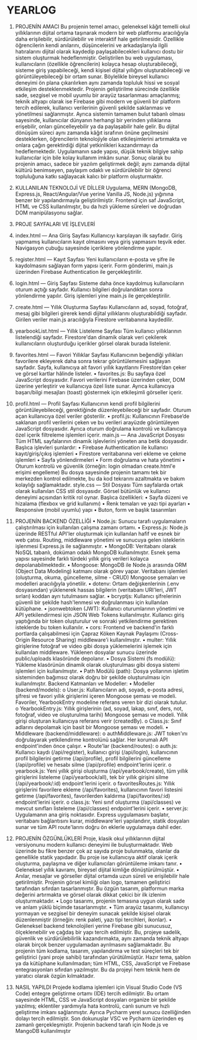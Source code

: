 # YEARLOG
1.	PROJENİN AMACI
Bu projenin temel amacı, geleneksel kâğıt temelli okul yıllıklarının dijital ortama taşınarak modern bir web platformu aracılığıyla daha erişilebilir, sürdürülebilir ve interaktif hale getirilmesidir. Özellikle öğrencilerin kendi anılarını, düşüncelerini ve arkadaşlarıyla ilgili hatıralarını dijital olarak kaydedip paylaşabilecekleri kullanıcı dostu bir sistem oluşturmak hedeflenmiştir.
Geliştirilen bu web uygulaması, kullanıcıların (özellikle öğrencilerin) kolayca hesap oluşturabileceği, sisteme giriş yapabileceği, kendi kişisel dijital yıllığını oluşturabileceği ve görüntüleyebileceği bir ortam sunar. Böylelikle bireysel kullanıcı deneyimi ön plana çıkarılırken aynı zamanda topluluk hissi ve sosyal etkileşim desteklenmektedir.
Projenin geliştirilme sürecinde özellikle sade, sezgisel ve mobil uyumlu bir arayüz tasarlanması amaçlanmış; teknik altyapı olarak ise Firebase gibi modern ve güvenli bir platform tercih edilerek, kullanıcı verilerinin güvenli şekilde saklanması ve yönetilmesi sağlanmıştır. Ayrıca sistemin tamamen bulut tabanlı olması sayesinde, kullanıcılar dünyanın herhangi bir yerinden yıllıklarına erişebilir, onları güncelleyebilir ya da paylaşabilir hale gelir.
Bu dijital dönüşüm süreci aynı zamanda kâğıt israfının önüne geçilmesini desteklerken, öğrencilerin teknolojiyle olan etkileşimlerini artırmakta ve onlara çağın gerektirdiği dijital yetkinlikleri kazandırmayı da hedeflemektedir. Uygulamanın sade yapısı, düşük teknik bilgiye sahip kullanıcılar için bile kolay kullanım imkânı sunar.
Sonuç olarak bu projenin amacı, sadece bir yazılım geliştirmek değil; aynı zamanda dijital kültürü benimseyen, paylaşım odaklı ve sürdürülebilir bir öğrenci topluluğuna katkı sağlayacak kalıcı bir platform oluşturmaktır.
2.	KULLANILAN TEKNOLOJİ VE DİLLER 
Uygulama, MERN (MongoDB, Express.js, React/Angular/Vue yerine Vanilla JS, Node.js) yığınına benzer bir yapılandırmayla geliştirilmiştir. Frontend için saf JavaScript, HTML ve CSS kullanılmıştır, bu da hızlı yükleme süreleri ve doğrudan DOM manipülasyonu sağlar.                                                                                                                
3. PROJE SAYFALARI VE İŞLEVLERİ
1. index.html — Ana Giriş Sayfası
Kullanıcıyı karşılayan ilk sayfadır. Giriş yapmamış kullanıcıların kayıt olmasını veya giriş yapmasını teşvik eder. Navigasyon çubuğu sayesinde içeriklere yönlendirme yapılır.
 2. register.html — Kayıt Sayfası
Yeni kullanıcıların e-posta ve şifre ile kaydolmasını sağlayan form yapısı içerir. Form gönderimi, main.js üzerinden Firebase Authentication ile gerçekleştirilir.
 3. login.html — Giriş Sayfası
Sisteme daha önce kaydolmuş kullanıcıların oturum açtığı sayfadır. Kullanıcı bilgileri doğrulandıktan sonra yönlendirme yapılır. Giriş işlemleri yine main.js ile gerçekleştirilir.
 4. create.html — Yıllık Oluşturma Sayfası
Kullanıcıların ad, soyad, fotoğraf, mesaj gibi bilgileri girerek kendi dijital yıllıklarını oluşturabildiği sayfadır. Girilen veriler main.js aracılığıyla Firestore veritabanına kaydedilir.
 5. yearbookList.html — Yıllık Listeleme Sayfası
Tüm kullanıcı yıllıklarının listelendiği sayfadır. Firestore'dan dinamik olarak veri çekilerek kullanıcıların oluşturduğu içerikler görsel olarak burada listelenir.


 
6. favorites.html — Favori Yıllıklar Sayfası
Kullanıcının beğendiği yıllıkları favorilere ekleyerek daha sonra tekrar görüntülemesini sağlayan sayfadır. Sayfa, kullanıcıya ait favori yıllık kayıtlarını Firestore’dan çeker ve görsel kartlar hâlinde listeler.
•	favorites.js: Bu sayfaya özel JavaScript dosyasıdır. Favori verilerini Firebase üzerinden çeker, DOM üzerine yerleştirir ve kullanıcıya özel liste sunar. Ayrıca kullanıcıya başarı/bilgi mesajları (toast) göstermek için etkileşimli görseller içerir.
 7. profil.html — Profil Sayfası
Kullanıcının kendi profil bilgilerini görüntüleyebileceği, gerektiğinde düzenleyebileceği bir sayfadır. Oturum açan kullanıcıya özel veriler gösterilir.
•	profil.js: Kullanıcının Firebase’de saklanan profil verilerini çeken ve bu verileri arayüzde görüntüleyen JavaScript dosyasıdır. Ayrıca oturum doğrulama kontrolü ve kullanıcıya özel içerik filtreleme işlemleri içerir.
main.js — Ana JavaScript Dosyası
Tüm HTML sayfalarının dinamik işlevlerini yöneten ana betik dosyasıdır. Başlıca işlevleri şunlardır:
•	Firebase Authentication ile kullanıcı kayıt/giriş/çıkış işlemleri
•	Firestore veritabanına veri ekleme ve çekme işlemleri
•	Sayfa yönlendirmeleri
•	Form doğrulama ve hata yönetimi
•	Oturum kontrolü ve güvenlik (örneğin: login olmadan create.html'e erişimi engelleme)
Bu dosya sayesinde projenin tamamı tek bir merkezden kontrol edilmekte, bu da kod tekrarını azaltmakta ve bakım kolaylığı sağlamaktadır.
 style.css — Stil Dosyası
Tüm sayfalarda ortak olarak kullanılan CSS stil dosyasıdır. Görsel bütünlük ve kullanıcı deneyimi açısından kritik rol oynar. Başlıca özellikleri:
•	Sayfa düzeni ve hizalama (flexbox ve grid kullanımı)
•	Renk temaları ve yazı tipi ayarları
•	Responsive (mobil uyumlu) yapı
•	Buton, form ve başlık tasarımları




4. PROJENİN BACKEND ÖZELLİĞİ
•	Node.js: Sunucu tarafı uygulamaların çalıştırılması için kullanılan çalışma zamanı ortamı.
•	Express.js: Node.js üzerinde RESTful API'ler oluşturmak için kullanılan hafif ve esnek bir web çatısı. Routing, middleware yönetimi ve sunucuya gelen isteklerin işlenmesi Express.js ile sağlanmıştır.
•	MongoDB: Veritabanı olarak NoSQL tabanlı, doküman odaklı MongoDB kullanılmıştır. Esnek şema yapısı sayesinde farklı türdeki yıllık giriş verileri kolayca depolanabilmektedir.
•	Mongoose: MongoDB ile Node.js arasında ORM (Object Data Modeling) katmanı olarak görev yapar. Veritabanı işlemleri (oluşturma, okuma, güncelleme, silme - CRUD) Mongoose şemaları ve modelleri aracılığıyla yönetilir.
•	dotenv: Ortam değişkenlerinin (.env dosyasından) yüklenerek hassas bilgilerin (veritabanı URI'leri, JWT sırları) koddan ayrı tutulmasını sağlar.
•	bcryptjs: Kullanıcı şifrelerinin güvenli bir şekilde hash'lenmesi ve doğrulanması için kullanılan kütüphane.
•	jsonwebtoken (JWT): Kullanıcı oturumlarının yönetimi ve API yetkilendirmesi için JSON Web Tokens kullanılmıştır. Kullanıcı giriş yaptığında bir token oluşturulur ve sonraki yetkilendirme gerektiren isteklerde bu token kullanılır.
•	cors: Frontend ve backend'in farklı portlarda çalışabilmesi için Çapraz Köken Kaynak Paylaşımı (Cross-Origin Resource Sharing) middleware'i kullanılmıştır.
•	multer: Yıllık girişlerine fotoğraf ve video gibi dosya yüklemelerini işlemek için kullanılan middleware. Yüklenen dosyalar sunucu üzerinde public/uploads klasöründe depolanır.
•	Dosya Sistemi (fs modülü): Yükleme klasörünün dinamik olarak oluşturulması gibi dosya sistemi işlemleri için kullanılmıştır.
•	Path Modülü (path): Dosya yollarının işletim sisteminden bağımsız olarak doğru bir şekilde oluşturulması için kullanılmıştır.
Backend Katmanları ve Modeller:
•	Modeller (backend/models): 
o	User.js: Kullanıcıların adı, soyadı, e-posta adresi, şifresi ve favori yıllık girişlerini içeren Mongoose şeması ve modeli. Favoriler, YearbookEntry modeline referans veren bir dizi olarak tutulur.
o	YearbookEntry.js: Yıllık girişlerinin (ad, soyad, lakap, sınıf, ders, not, fotoğraf, video ve oluşturulma tarihi) Mongoose şeması ve modeli. Yıllık girişi oluşturan kullanıcıya referans verir (createdBy).
o	Class.js: Sınıf adlarını depolamak için basit bir Mongoose şeması ve modeli.
•	Middleware (backend/middleware): 
o	authMiddleware.js: JWT token'ını doğrulayarak yetkilendirme kontrolünü sağlar. Her korumalı API endpoint'inden önce çalışır.
•	Route'lar (backend/routes): 
o	auth.js: Kullanıcı kaydı (/api/register), kullanıcı girişi (/api/login), kullanıcının profil bilgilerini getirme (/api/profile), profil bilgilerini güncelleme (/api/profile) ve hesabı silme (/api/profile) endpoint'lerini içerir.
o	yearbook.js: Yeni yıllık girişi oluşturma (/api/yearbook/create), tüm yıllık girişlerini listeleme (/api/yearbook/all), tek bir yıllık girişini silme (/api/yearbook/:id) endpoint'lerini içerir.
o	favoritesRoutes.js: Yıllık girişlerini favorilere ekleme (/api/favorites), kullanıcının favori listesini getirme (/api/favorites), favorilerden kaldırma (/api/favorites/:id) endpoint'lerini içerir.
o	class.js: Yeni sınıf oluşturma (/api/classes) ve mevcut sınıfları listeleme (/api/classes) endpoint'lerini içerir.
•	server.js: Uygulamanın ana giriş noktasıdır. Express uygulamasını başlatır, veritabanı bağlantısını kurar, middleware'leri yapılandırır, statik dosyaları sunar ve tüm API route'larını doğru ön eklerle uygulamaya dahil eder.


5. PROJENİN ÖZGÜNLÜKLERİ
Proje, klasik okul yıllıklarının dijital versiyonunu modern kullanıcı deneyimi ile buluşturmaktadır. Web üzerinde bu fikre benzer çok az sayıda proje bulunmakta, olanlar da genellikle statik yapıdadır. Bu proje ise kullanıcıya aktif olarak içerik oluşturma, paylaşma ve diğer kullanıcıları görüntüleme imkanı tanır.
•	Geleneksel yıllık kavramı, bireysel dijital kimliğe dönüştürülmüştür.
•	Anılar, mesajlar ve görseller dijital ortamda uzun süreli ve erişilebilir hale getirilmiştir.
Projenin görsel kimliği olan logo, tamamen geliştirici tarafından sıfırdan tasarlanmıştır. Bu özgün tasarım, platformun marka değerini artırmakta ve görsel olarak dikkat çekici bir ilk izlenim oluşturmaktadır.
•	Logo tasarımı, projenin temasına uygun olarak sade ve anlam yüklü biçimde tasarlanmıştır.
•	Tüm arayüz tasarımı, kullanıcıyı yormayan ve sezgisel bir deneyim sunacak şekilde kişisel olarak düzenlenmiştir (örneğin: renk paleti, yazı tipi tercihleri, ikonlar).
•	Geleneksel backend teknolojileri yerine Firebase gibi sunucusuz, ölçeklenebilir ve çağdaş bir yapı tercih edilmiştir. Bu, projeye sadelik, güvenlik ve sürdürülebilirlik kazandırmakta, aynı zamanda teknik altyapı olarak birçok benzer uygulamadan ayrılmasını sağlamaktadır.
Bu projenin tüm kodlama, tasarım, yapılandırma ve test süreçleri tek bir geliştirici (yani proje sahibi) tarafından yürütülmüştür. Hazır tema, şablon ya da kütüphane kullanılmadan; tüm HTML, CSS, JavaScript ve Firebase entegrasyonları sıfırdan yazılmıştır. Bu da projeyi hem teknik hem de yaratıcı olarak özgün kılmaktadır.

6. NASIL YAPILDI 
Projede kodlama işlemleri için Visual Studio Code (VS Code) entegre geliştirme ortamı (IDE) tercih edilmiştir. Bu ortam sayesinde HTML, CSS ve JavaScript dosyaları organize bir şekilde yazılmış; eklentiler yardımıyla hata kontrolü, canlı sunum ve hızlı geliştirme imkanı sağlanmıştır. Ayrıca Pycharm yerel sunucu özelliğinden dolayı tercih edilmiştir. Son dokunuşlar VSC ve Pycharm üzerinden eş zamanlı gerçekleşmiştir.
Projenin backend tarafı için Node.js ve MangoDB kullanılmıştır
